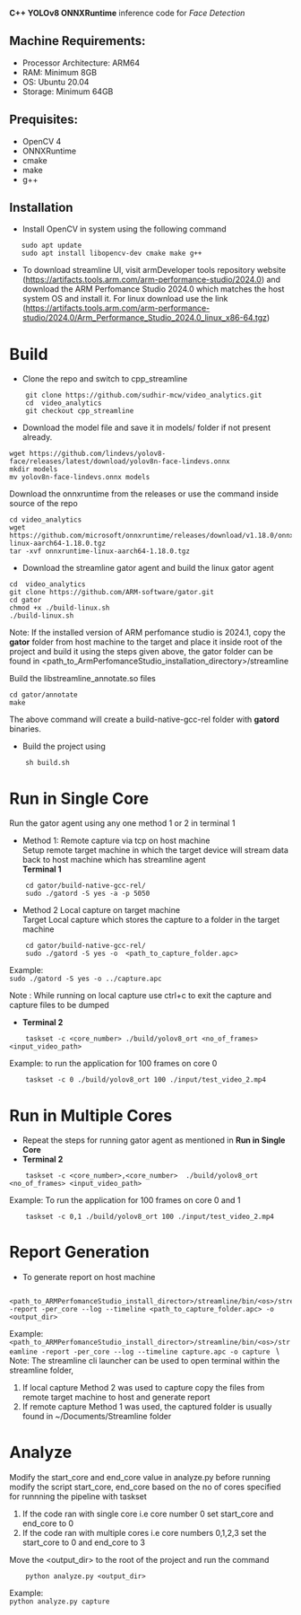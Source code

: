 

**C++ YOLOv8 ONNXRuntime** inference code for *Face Detection* 
## Machine Requirements:
- Processor Architecture: ARM64
- RAM: Minimum 8GB
- OS: Ubuntu 20.04 
- Storage: Minimum 64GB
## Prequisites:
- OpenCV 4
- ONNXRuntime  
- cmake 
- make
- g++


## Installation
- Install OpenCV in system using the following command 
```
   sudo apt update
   sudo apt install libopencv-dev cmake make g++
```
- To download streamline UI, visit armDeveloper tools repository website (https://artifacts.tools.arm.com/arm-performance-studio/2024.0) and download the ARM Perfomance Studio 2024.0 which matches the host system OS and install it. 
For linux download use the link (https://artifacts.tools.arm.com/arm-performance-studio/2024.0/Arm_Performance_Studio_2024.0_linux_x86-64.tgz)

# Build 
- Clone the repo and switch to cpp_streamline
```
    git clone https://github.com/sudhir-mcw/video_analytics.git
    cd  video_analytics
    git checkout cpp_streamline
```
-  Download the model file and save it in models/ folder if not present already.
```
wget https://github.com/lindevs/yolov8-face/releases/latest/download/yolov8n-face-lindevs.onnx
mkdir models
mv yolov8n-face-lindevs.onnx models
```
Download the onnxruntime from the releases or use the command inside source of the repo 
```
cd video_analytics
wget https://github.com/microsoft/onnxruntime/releases/download/v1.18.0/onnxruntime-linux-aarch64-1.18.0.tgz
tar -xvf onnxruntime-linux-aarch64-1.18.0.tgz
```
- Download the streamline gator agent and build the linux gator agent
```
cd  video_analytics
git clone https://github.com/ARM-software/gator.git
cd gator
chmod +x ./build-linux.sh
./build-linux.sh 
```
Note: If the  installed version of ARM perfomance studio is 2024.1, copy the **gator** folder from host machine to the target and place it inside root of the project and build it using the steps given above, the gator folder can be found  in <path_to_ArmPerfomanceStudio_installation_directory>/streamline 

Build the libstreamline_annotate.so files
```
cd gator/annotate
make 
```
The above command will create a build-native-gcc-rel folder with **gatord** binaries.
- Build the project using 
```
    sh build.sh
``` 
# Run in Single Core 
Run the gator agent using any one method 1 or 2 in terminal 1 
*  Method 1: Remote capture via tcp on host machine \
Setup remote target machine in which the target device will stream data back to host machine which has streamline agent \
**Terminal 1**
```
    cd gator/build-native-gcc-rel/
    sudo ./gatord -S yes -a -p 5050
```
*  Method 2 Local capture on target machine \
Target Local capture which stores the capture to a folder in the target machine
```
    cd gator/build-native-gcc-rel/
    sudo ./gatord -S yes -o  <path_to_capture_folder.apc>
```
Example:\
`
sudo ./gatord -S yes -o ../capture.apc
`

Note : While running on local capture use ctrl+c to exit the capture and capture files to be dumped 

* **Terminal 2** 
```
    taskset -c <core_number> ./build/yolov8_ort <no_of_frames> <input_video_path> 
```
Example: to run the application for 100 frames on  core 0
```
    taskset -c 0 ./build/yolov8_ort 100 ./input/test_video_2.mp4
```
# Run in Multiple Cores
* Repeat the steps for running gator agent as mentioned in **Run in Single Core**
* **Terminal 2** 
```
    taskset -c <core_number>,<core_number>  ./build/yolov8_ort <no_of_frames> <input_video_path> 
```
Example: To run the application for 100 frames on  core 0 and 1
```
    taskset -c 0,1 ./build/yolov8_ort 100 ./input/test_video_2.mp4
```
# Report Generation
* To generate report on host machine 
```
    <path_to_ARMPerfomanceStudio_install_director>/streamline/bin/<os>/streamline -report -per_core --log --timeline <path_to_capture_folder.apc> -o <output_dir> 
```
Example:
`
<path_to_ARMPerfomanceStudio_install_director>/streamline/bin/<os>/streamline -report -per_core --log --timeline capture.apc -o capture 
` \ 
Note: The streamline cli launcher can be used to open terminal within the streamline folder, 
1. If local capture Method 2 was used to capture copy the files from remote target machine to host and generate report
2. If remote  capture Method 1 was used, the captured folder is usually found in ~/Documents/Streamline folder

# Analyze

Modify the start_core and  end_core value in analyze.py before running modify the script start_core, end_core based on the no of cores specified  for runnning the pipeline with taskset  
1. If the code ran with single  core i.e core number  0 set start_core and end_core to 0 
2. If the code ran with multiple cores i.e core numbers 0,1,2,3 set the start_core to 0 and end_core to 3

Move the <output_dir> to the root of the project and run the command
```    
    python analyze.py <output_dir>
```
Example:\
`
python analyze.py capture
`


